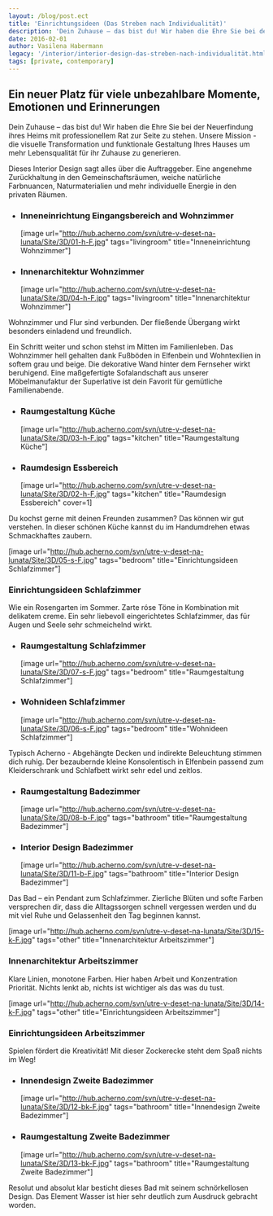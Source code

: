 ```yaml
---
layout: /blog/post.ect
title: 'Einrichtungsideen (Das Streben nach Individualität)'
description: 'Dein Zuhause – das bist du! Wir haben die Ehre Sie bei der Neuerfindung ihres Heims mit professionellem Rat zur Seite zu stehen. Unsere Mission - die visuelle Transformation und funktionale Gestaltung Ihres Hauses um mehr Lebensqualität für ihr Zuhause zu generieren.'
date: 2016-02-01
author: Vasilena Habermann
legacy: '/interior/interior-design-das-streben-nach-individualität.html'
tags: [private, contemporary]
---
```

## **Ein neuer Platz** für viele unbezahlbare Momente, Emotionen und Erinnerungen
Dein Zuhause – das bist du! Wir haben die Ehre Sie bei der Neuerfindung ihres Heims mit professionellem Rat zur Seite zu stehen. Unsere Mission - die visuelle Transformation und funktionale Gestaltung Ihres Hauses um mehr Lebensqualität für ihr Zuhause zu generieren.

Dieses Interior Design sagt alles über die Auftraggeber. Eine angenehme Zurückhaltung in den Gemeinschaftsräumen, weiche natürliche Farbnuancen, Naturmaterialien und mehr individuelle Energie in den privaten Räumen.

-   ### Inneneinrichtung **Eingangsbereich and Wohnzimmer**
    [image url="http://hub.acherno.com/svn/utre-v-deset-na-lunata/Site/3D/01-h-F.jpg" tags="livingroom" title="Inneneinrichtung Wohnzimmer"]
-   ### Innenarchitektur **Wohnzimmer**
    [image url="http://hub.acherno.com/svn/utre-v-deset-na-lunata/Site/3D/04-h-F.jpg" tags="livingroom" title="Innenarchitektur Wohnzimmer"]

Wohnzimmer und Flur sind verbunden. Der fließende Übergang wirkt besonders einladend und freundlich.

Ein Schritt weiter und schon stehst im Mitten im Familienleben. Das Wohnzimmer hell gehalten dank Fußböden in Elfenbein und Wohntexilien in softem grau und beige.  Die dekorative Wand hinter dem Fernseher wirkt beruhigend. Eine maßgefertigte Sofalandschaft aus unserer Möbelmanufaktur der Superlative ist dein Favorit für gemütliche Familienabende.

-   ### Raumgestaltung **Küche**
    [image url="http://hub.acherno.com/svn/utre-v-deset-na-lunata/Site/3D/03-h-F.jpg" tags="kitchen" title="Raumgestaltung Küche"]
-   ### Raumdesign **Essbereich**
    [image url="http://hub.acherno.com/svn/utre-v-deset-na-lunata/Site/3D/02-h-F.jpg" tags="kitchen" title="Raumdesign Essbereich" cover=1]

Du kochst gerne mit deinen Freunden zusammen? Das können wir gut verstehen. In dieser schönen Küche kannst du im Handumdrehen etwas Schmackhaftes zaubern.

[image url="http://hub.acherno.com/svn/utre-v-deset-na-lunata/Site/3D/05-s-F.jpg" tags="bedroom" title="Einrichtungsideen Schlafzimmer"]
### Einrichtungsideen **Schlafzimmer**

Wie ein Rosengarten im Sommer. Zarte róse Töne in Kombination mit delikatem creme. Ein sehr liebevoll eingerichtetes Schlafzimmer, das für Augen und Seele sehr schmeichelnd wirkt.

-   ### Raumgestaltung **Schlafzimmer**
    [image url="http://hub.acherno.com/svn/utre-v-deset-na-lunata/Site/3D/07-s-F.jpg" tags="bedroom" title="Raumgestaltung Schlafzimmer"]
-   ### Wohnideen **Schlafzimmer**
    [image url="http://hub.acherno.com/svn/utre-v-deset-na-lunata/Site/3D/06-s-F.jpg" tags="bedroom" title="Wohnideen Schlafzimmer"]

Typisch Acherno - Abgehängte Decken und indirekte Beleuchtung stimmen dich ruhig. Der bezaubernde kleine Konsolentisch in Elfenbein passend zum Kleiderschrank und Schlafbett wirkt sehr edel und zeitlos.

-   ### Raumgestaltung **Badezimmer**
    [image url="http://hub.acherno.com/svn/utre-v-deset-na-lunata/Site/3D/08-b-F.jpg" tags="bathroom" title="Raumgestaltung Badezimmer"]
-   ### Interior Design **Badezimmer**
    [image url="http://hub.acherno.com/svn/utre-v-deset-na-lunata/Site/3D/11-b-F.jpg" tags="bathroom" title="Interior Design Badezimmer"]

Das Bad – ein Pendant zum Schlafzimmer. Zierliche Blüten und softe Farben versprechen dir, dass die Alltagssorgen schnell vergessen werden und du mit viel Ruhe und Gelassenheit den Tag beginnen kannst.

[image url="http://hub.acherno.com/svn/utre-v-deset-na-lunata/Site/3D/15-k-F.jpg" tags="other" title="Innenarchitektur Arbeitszimmer"]
### Innenarchitektur **Arbeitszimmer**

Klare Linien, monotone Farben. Hier haben Arbeit und Konzentration Priorität. Nichts lenkt ab, nichts ist wichtiger als das was du tust.

[image url="http://hub.acherno.com/svn/utre-v-deset-na-lunata/Site/3D/14-k-F.jpg" tags="other" title="Einrichtungsideen Arbeitszimmer"]
### Einrichtungsideen **Arbeitszimmer**

Spielen fördert die Kreativität! Mit dieser Zockerecke steht dem Spaß nichts im Weg!

-   ### Innendesign **Zweite Badezimmer**
    [image url="http://hub.acherno.com/svn/utre-v-deset-na-lunata/Site/3D/12-bk-F.jpg" tags="bathroom" title="Innendesign Zweite Badezimmer"]
-   ### Raumgestaltung **Zweite Badezimmer**
    [image url="http://hub.acherno.com/svn/utre-v-deset-na-lunata/Site/3D/13-bk-F.jpg" tags="bathroom" title="Raumgestaltung Zweite Badezimmer"]

Resolut und absolut klar besticht dieses Bad mit seinem schnörkellosen Design. Das Element Wasser ist hier sehr deutlich zum Ausdruck gebracht worden. 